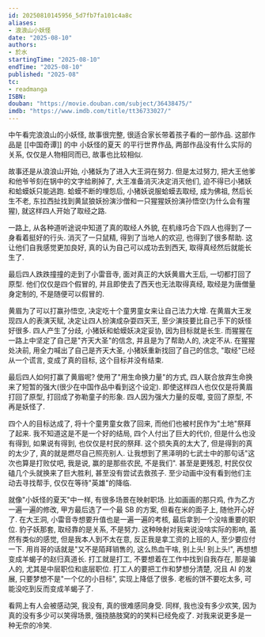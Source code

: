 ```yaml
---
id: 20250810145956_5d7fb7fa101c4a8c
aliases:
- 浪浪山小妖怪
date: "2025-08-10"
authors:
- 於水
startingTime: "2025-08-10"
endTime: "2025-08-10"
published: "2025-08"
tc:
- readmanga
ISBN: 
douban: "https://movie.douban.com/subject/36438475/"
imdb: "https://www.imdb.com/title/tt36733027/"
---
```


中午看完浪浪山的小妖怪, 故事很完整, 很适合家长带着孩子看的一部作品.
这部作品是 [[中国奇谭]] 的中 小妖怪的夏天 的平行世界作品, 两部作品没有什么实际的关系, 仅仅是人物相同而已, 故事也比较相似.

故事还是从浪浪山开始, 小猪妖为了进入大王洞在努力.
但是太过努力, 把大王他爹和他爷爷刻在锅中的文字给刷掉了, 大王准备消灭决定消灭他们, 迫不得已小猪妖和蛤蟆妖只能逃跑.
蛤蟆不断的埋怨后, 小猪妖说服蛤蟆去取经, 成为佛祖, 然后长生不老, 东拉西扯找到黄鼠狼妖扮演沙僧和一只猩猩妖扮演孙悟空(为什么会有猩猩), 就这样四人开始了取经之路.

一路上, 从各种道听途说中知道了真的取经人外貌, 在机缘巧合下四人也得到了一身看着挺好的行头.
消灭了一只鼠精, 得到了当地人的欢迎, 也得到了很多帮助.
这让他们自我感觉更加良好, 真的认为自己可以成功去到西天, 取得真经然后就能长生了.

最后四人跌跌撞撞的走到了小雷音寺, 面对真正的大妖黄眉大王后, 一切都打回了原型.
他们仅仅是四个假冒的, 并且即使去了西天也无法取得真经, 取经是为唐僧量身定制的, 不是随便可以假冒的.

黄眉为了可以打赢孙悟空, 决定吃十个童男童女来让自己法力大增.
在黄眉大王发现四人的表演天赋, 决定让四人扮演成杂耍四天王, 至少演技要比自己手下的妖怪好很多.
四人产生了分歧, 小猪妖和蛤蟆妖决定妥协, 因为目标就是长生.
而猩猩在一路上中坚定了自己是"齐天大圣"的信念, 并且是为了帮助人的, 决定不从.
在猩猩处决前, 用全力喊出了自己是齐天大圣, 小猪妖重新找回了自己的信念, "取经"已经从一个谎言, 变成了真的目标, 这个目标并没有结束.

最后四人如何打赢了黄眉呢? 使用了"用生命换力量"的方式, 四人联合放弃生命换来了短暂的强大(很少在中国作品中看到这个设定).
即使这样四人也仅仅是将黄眉打回了原型, 打回成了弥勒童子的形象.
四人因为强大力量的反噬, 变回了原型, 不再是妖怪了.

四个人的目标达成了, 将十个童男童女救了回来, 而他们也被村民作为"土地"祭拜了起来.
我不知道这是不是一个好的结局, 四个人付出了巨大的代价, 但是什么也没有得到, 如果说有得到, 也仅仅是村民的祭拜.
这个损失真的太大了, 但是得到的真的太少了, 真的就是燃尽自己照亮别人.
让我想到了黑泽明的七武士中的那句话"这次也算是打败仗吧, 我是说, 赢的是那些农民, 不是我们".
甚至是更残忍, 村民仅仅磕几个头就换来了巨大胜利, 甚至没有尝试去救孩子.
至少动画中没有看到他们主动去寻找帮手, 仅仅在等待"英雄"的降临.

就像"小妖怪的夏天"中一样, 有很多场景在映射职场.
比如画画的那只鸡, 作为乙方一遍一遍的修改, 甲方最后选了一个最 SB 的方案, 但看在米的面子上, 随他开心好了.
在大王洞, 小雷音寺想要升值也是一遍一遍的考核, 最后拿到一个没啥重要的职位.
豹子妖那套, 取经靠的是关系, 不是努力.
这种映射对我来说没啥实际的影响, 虽然有类似的感觉, 但是我本人到不太在意, 反正我是拿工资的上班的人, 至少要应付一下.
用肖哥的话就是"又不是陌拜销售的, 这么热血干啥, 别上头! 别上头!", 再想想变成羊蝎子的赵归真道长.
打工就是打工, 不要想着在工作中找到自我存在, 那是骗人的, 尤其是中层职位和底层职位.
打工人的要把工作和梦想分清楚, 况且 AI 的发展, 只要梦想不是"一个亿的小目标", 实现上降低了很多.
老板的饼不要吃太多, 可能没吃到反而变成羊蝎子了.

看网上有人会被感动哭, 我没有, 真的很难感同身受.
同样, 我也没有多少欢笑, 因为真的没有多少可以笑得场景, 强挠胳肢窝的的笑料已经免疫了.
对我来说更多是一种无奈的冷笑.
